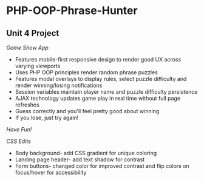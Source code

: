 # PHP-OOP-Phrase-Hunter

## Unit 4 Project

_Game Show App_

* Features mobile-first responsive design to render good UX across varying viewports
* Uses PHP OOP principles render random phrase puzzles
* Features modal overlays to display rules, select puzzle difficulty and render winning/losing notifications
* Session variables maintain player name and puzzle difficulty persistence
* AJAX technology updates game play in real time without full page refreshes
* Guess correctly and you'll feel pretty good about winning
* If you lose, just try again!

_Have Fun!_

_CSS Edits_

* Body background- add CSS gradient for unique coloring
* Landing page header- add text shadow for contrast
* Form buttons- changed color for improved contrast and flip colors on focus/hover for accessibility
